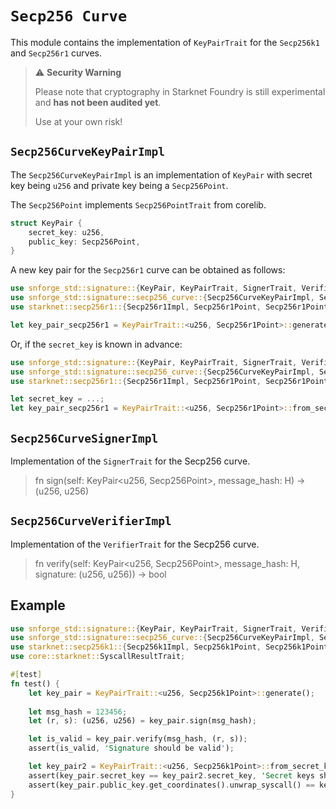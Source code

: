 # `Secp256 Curve`

This module contains the implementation of `KeyPairTrait` for the `Secp256k1` and `Secp256r1` curves.

> ⚠️ **Security Warning**
>
> Please note that cryptography in Starknet Foundry is still experimental and **has not been audited yet**.
>
> Use at your own risk!


## `Secp256CurveKeyPairImpl`

The `Secp256CurveKeyPairImpl` is an implementation of `KeyPair` with secret key being `u256` and private key being a `Secp256Point`.

The `Secp256Point` implements `Secp256PointTrait` from corelib.

```rust
struct KeyPair {
    secret_key: u256,
    public_key: Secp256Point,
}
```

A new key pair for the `Secp256r1` curve can be obtained as follows:

```rust
use snforge_std::signature::{KeyPair, KeyPairTrait, SignerTrait, VerifierTrait};
use snforge_std::signature::secp256_curve::{Secp256CurveKeyPairImpl, Secp256CurveSignerImpl, Secp256CurveVerifierImpl};
use starknet::secp256r1::{Secp256r1Impl, Secp256r1Point, Secp256r1PointImpl};

let key_pair_secp256r1 = KeyPairTrait::<u256, Secp256r1Point>::generate();
```

Or, if the `secret_key` is known in advance:

```rust
use snforge_std::signature::{KeyPair, KeyPairTrait, SignerTrait, VerifierTrait};
use snforge_std::signature::secp256_curve::{Secp256CurveKeyPairImpl, Secp256CurveSignerImpl, Secp256CurveVerifierImpl};
use starknet::secp256r1::{Secp256r1Impl, Secp256r1Point, Secp256r1PointImpl};

let secret_key = ...;
let key_pair_secp256r1 = KeyPairTrait::<u256, Secp256r1Point>::from_secret_key(secret_key);
```

## `Secp256CurveSignerImpl`

Implementation of the `SignerTrait` for the Secp256 curve.

> fn sign(self: KeyPair<u256, Secp256Point>, message_hash: H) -> (u256, u256)


## `Secp256CurveVerifierImpl`

Implementation of the `VerifierTrait` for the Secp256 curve.

> fn verify(self: KeyPair<u256, Secp256Point>, message_hash: H, signature: (u256, u256)) -> bool


## Example

```rust
use snforge_std::signature::{KeyPair, KeyPairTrait, SignerTrait, VerifierTrait};
use snforge_std::signature::secp256_curve::{Secp256CurveKeyPairImpl, Secp256CurveSignerImpl, Secp256CurveVerifierImpl};
use starknet::secp256k1::{Secp256k1Impl, Secp256k1Point, Secp256k1PointImpl};
use core::starknet::SyscallResultTrait;

#[test]
fn test() {
    let key_pair = KeyPairTrait::<u256, Secp256k1Point>::generate();
    
    let msg_hash = 123456;
    let (r, s): (u256, u256) = key_pair.sign(msg_hash);

    let is_valid = key_pair.verify(msg_hash, (r, s));
    assert(is_valid, 'Signature should be valid');

    let key_pair2 = KeyPairTrait::<u256, Secp256k1Point>::from_secret_key(key_pair.secret_key);
    assert(key_pair.secret_key == key_pair2.secret_key, 'Secret keys should be equal');
    assert(key_pair.public_key.get_coordinates().unwrap_syscall() == key_pair2.public_key.get_coordinates().unwrap_syscall(), 'Public keys should be equal');
}
```
